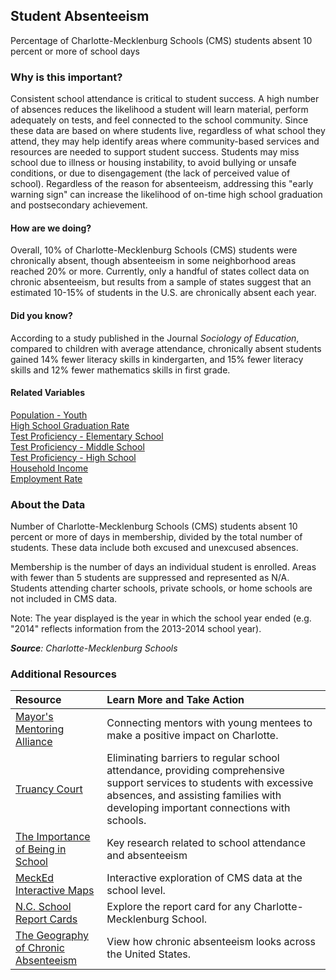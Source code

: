## Student Absenteeism
Percentage of Charlotte-Mecklenburg Schools (CMS) students absent 10 percent or more of school days

### Why is this important?
Consistent school attendance is critical to student success. A high number of absences reduces the likelihood a student will learn material, perform adequately on tests, and feel connected to the school community. Since these data are based on where students live, regardless of what school they attend, they may help identify areas where community-based services and resources are needed to support student success. Students may miss school due to illness or housing instability, to avoid bullying or unsafe conditions, or due to disengagement (the lack of perceived value of school). Regardless of the reason for absenteeism, addressing this "early warning sign" can increase the likelihood of on-time high school graduation and postsecondary achievement. 

#### How are we doing?
Overall, 10% of Charlotte-Mecklenburg Schools (CMS) students were chronically absent, though absenteeism in some neighborhood areas reached 20% or more. Currently, only a handful of states collect data on chronic absenteeism, but results from a sample of states suggest that an estimated 10-15% of students in the U.S. are chronically absent each year. 

#### Did you know? 
According to a study published in the Journal *Sociology of Education*, compared to children with average attendance, chronically absent students gained 14% fewer literacy skills in kindergarten, and 15% fewer literacy skills and 12% fewer mathematics skills in first grade.

#### Related Variables
<a href="javascript:void(0)" onclick="model.metricId = 'm12'">Population - Youth</a>  
<a href="javascript:void(0)" onclick="model.metricId = 'm65'">High School Graduation Rate</a>  
<a href="javascript:void(0)" onclick="model.metricId = 'm62'">Test Proficiency - Elementary School</a>  
<a href="javascript:void(0)" onclick="model.metricId = 'm63'">Test Proficiency - Middle School</a>  
<a href="javascript:void(0)" onclick="model.metricId = 'm64'">Test Proficiency - High School</a>  
<a href="javascript:void(0)" onclick="model.metricId = 'm37'">Household Income</a>  
<a href="javascript:void(0)" onclick="model.metricId = 'm38'">Employment Rate</a>  

###   About the Data
Number of Charlotte-Mecklenburg Schools (CMS) students absent 10 percent or more of days in membership, divided by the total number of students. These data include both excused and unexcused absences. 

Membership is the number of days an individual student is enrolled. Areas with fewer than 5 students are suppressed and represented as N/A. Students attending charter schools, private schools, or home schools are not included in CMS data.

Note: The year displayed is the year in which the school year ended (e.g. "2014" reflects information from the 2013-2014 school year).  

_**Source**: Charlotte-Mecklenburg Schools_

### Additional Resources
|Resource | Learn More and Take Action | 
|:--- | :--- |
|[Mayor's Mentoring Alliance](http://charmeck.org/city/charlotte/mayor/MentoringAlliance/Pages/default.aspx)| Connecting mentors with young mentees to make a positive impact on Charlotte.
|[Truancy Court](http://www.cms.k12.nc.us/cmsdepartments/social-work/Pages/TruancyCourt.aspx)| Eliminating barriers to regular school attendance, providing comprehensive support services to students with excessive absences, and assisting families with developing important connections with schools.
|[The Importance of Being in School]( http://www.attendanceworks.org/research/)| Key research related to school attendance and absenteeism
|[MeckEd Interactive Maps](http://www.mecked.org/mecked-interactive-data-maps-of-cms/)|Interactive exploration of CMS data at the school level.
|[N.C. School Report Cards](http://www.ncreportcards.org/src/search.jsp?pYear=2012-2013&pList=1&pListVal=600%3ACharlotte-Mecklenburg+Schools+++++++++++&GO2=GO)| Explore the report card for any Charlotte-Mecklenburg School.
|[The Geography of Chronic Absenteeism](http://www2.ed.gov/datastory/chronicabsenteeism.html#three)| View how chronic absenteeism looks across the United States.



